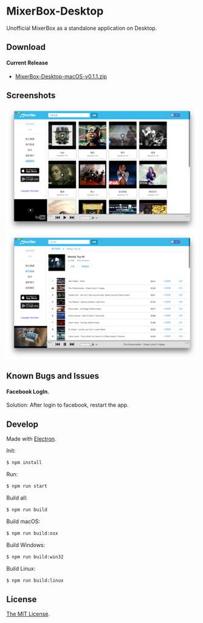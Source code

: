 MixerBox-Desktop
========

Unofficial MixerBox as a standalone application on Desktop.


Download
--------

#### Current Release

*   [MixerBox-Desktop-macOS-v0.1.1.zip](https://github.com/pcwu/mixerbox-desktop/releases/download/v0.1.1/MixerBox-Desktop-macOS-v0.1.1.zip)


Screenshots
--------

![screenshot.png](screenshot.png)
![screenshot2.png](screenshot2.png)

Known Bugs and Issues
--------

#### Facebook LogIn.

Solution: After login to facebook, restart the app.

Develop
--------

Made with [Electron](http://electron.atom.io).

Init:
```bash
$ npm install
```

Run:
```bash
$ npm run start
```

Build all:
```bash
$ npm run build
```

Build macOS:
```bash
$ npm run build:osx
```

Build Windows:
```bash
$ npm run build:win32
```

Build Linux:
```bash
$ npm run build:linux
```

License
-------

[The MIT License](LICENSE).
